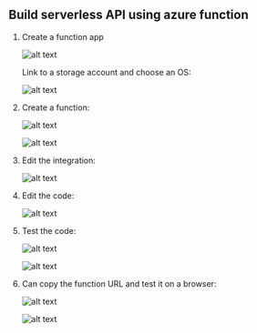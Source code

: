 ## Build serverless API using azure function

1. Create a function app

    ![alt text](image-56.png)

    Link to a storage account and choose an OS:

    ![alt text](image-57.png)

2. Create a function:

    ![alt text](image-58.png)

    ![alt text](image-59.png)

3. Edit the integration:

    ![alt text](image-60.png)

4. Edit the code:

    ![alt text](image-61.png)

5. Test the code:

    ![alt text](image-62.png)

    ![alt text](image-63.png)

6. Can copy the function URL and test it on a browser:

    ![alt text](image-64.png)

    ![alt text](image-65.png)